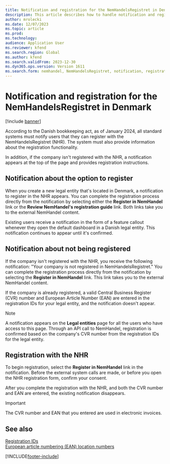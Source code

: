 ```yaml
---
title: Notification and registration for the NemHandelsRegistret in Denmark
description: This article describes how to handle notification and registration with the NemHandelsRegistret (NHR) in Denmark.
author: mrolecki
ms.date: 12/07/2023
ms.topic: article
ms.prod: 
ms.technology: 
audience: Application User
ms.reviewer: kfend
ms.search.region: Global
ms.author: kfend
ms.search.validFrom: 2023-12-30
ms.dyn365.ops.version: Version 1611
ms.search.form: nemhandel, NemHandelsRegistret, notification, registration, denmark
---
```


# Notification and registration for the NemHandelsRegistret in Denmark

[!include [banner](../../includes/banner.md)]

According to the Danish bookkeeping act, as of January 2024, all standard systems must notify users that they can register with the NemHandelsRegistret (NHR). The system must also provide information about the registration functionality.

In addition, if the company isn't registered with the NHR, a notification appears at the top of the page and provides registration instructions.

## Notification about the option to register

When you create a new legal entity that's located in Denmark, a notification to register in the NHR appears. You can complete the registration process directly from the notification by selecting either the **Register in NemHandel** link or the **Review NemHandel's registration guide** link. Both links take you to the external NemHandel content.

Existing users receive a notification in the form of a feature callout whenever they open the default dashboard in a Danish legal entity. This notification continues to appear until it's confirmed.

## Notification about not being registered

If the company isn't registered with the NHR, you receive the following notification: "Your company is not registered in NemHandelsRegistret." You can complete the registration process directly from the notification by selecting the **Register in NemHandel** link. This link takes you to the external NemHandel content.

If the company is already registered, a valid Central Business Register (CVR) number and European Article Number (EAN) are entered in the registration IDs for your legal entity, and the notification doesn't appear.

> [!NOTE]
> A notification appears on the **Legal entities** page for all the users who have access to this page. Through an API call to NemHandel, registration is confirmed based on the company's CVR number from the registration IDs for the legal entity.

## Registration with the NHR

To begin registration, select the **Register in NemHandel** link in the notification. Before the external system calls are made, or before you open the NHR registration form, confirm your consent.

After you complete the registration with the NHR, and both the CVR number and EAN are entered, the existing notification disappears.

> [!IMPORTANT]
> The CVR number and EAN that you entered are used in electronic invoices.

## See also

[Registration IDs](../europe/emea-registration-ids.md)  
[European article numbering (EAN) location numbers](../europe/ean-number.md)

[!INCLUDE[footer-include](../../../includes/footer-banner.md)]
